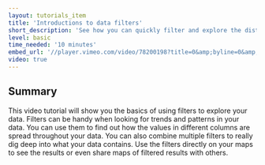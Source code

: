 ```yaml
---
layout: tutorials_item
title: 'Introductions to data filters'
short_description: 'See how you can quickly filter and explore the distribution of different values in your data'
level: basic
time_needed: '10 minutes'
embed_url: '//player.vimeo.com/video/78200198?title=0&amp;byline=0&amp;portrait=0'
video: true
---
```


## Summary

This video tutorial will show you the basics of using filters to explore your data. Filters can be handy when looking for trends and patterns in your data. You can use them to find out how the values in different columns are spread throughout your data. You can also combine multiple filters to really dig deep into what your data contains. Use the filters directly on your maps to see the results or even share maps of filtered results with others.
